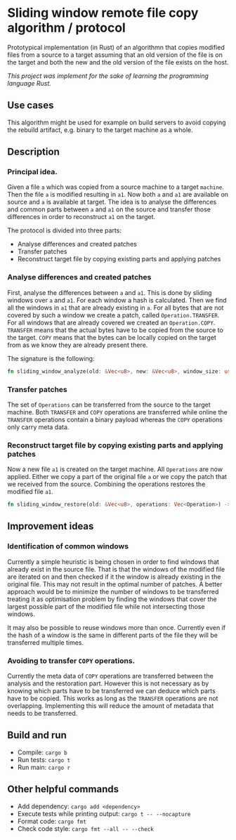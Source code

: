# Sliding window remote file copy algorithm / protocol

Prototypical implementation (in Rust) of an algorithmn that copies modified files from a source to a target assuming that an old version of the file is on the target and both the new and the old version of the file exists on the host.

_This project was implement for the sake of learning the programming language Rust._

## Use cases

This algorithm might be used for example on build servers to avoid copying the rebuild artifact, e.g. binary to the target machine as a whole.

## Description

### Principal idea.

Given a file `a` which was copied from a source machine to a target `machine`. Then the file `a` is modified resulting in `a1`. Now both `a` and `a1` are available on source and `a` is available at target. The idea is to analyse the differences and common parts between `a` and `a1` on the source and transfer those differences in order to reconstruct `a1` on the target.

The protocol is divided into three parts:
- Analyse differences and created patches
- Transfer patches
- Reconstruct target file by copying existing parts and applying patches

### Analyse differences and created patches

 First, analyse the differences between `a` and `a1`. This is done by sliding windows over `a` and `a1`. For each window a hash is calculated. Then we find all the windows in `a1` that are already existing in `a`. For all bytes that are not covered by such a window we create a patch, called `Operation.TRANSFER`. For all windows that are already covered we created an `Operation.COPY`. `TRANSFER` means that the actual bytes have to be copied from the source to the target. `COPY` means that the bytes can be locally copied on the target from as we know they are already present there. 

 The signature is the following:

 ```rust
 fn sliding_window_analyze(old: &Vec<u8>, new: &Vec<u8>, window_size: usize) -> Vec<Operation>
 ```

 ### Transfer patches

 The set of `Operations` can be transferred from the source to the target machine. Both `TRANSFER` and `COPY` operations are transferred while online the `TRANSFER` operations contain a binary payload whereas the `COPY` operations only carry meta data.

 ### Reconstruct target file by copying existing parts and applying patches

 Now a new file `a1` is created on the target machine. All `Operations` are now applied. Either we copy a part of the original file `a` or we copy the patch that we received from the source. Combining the operations restores the modified file `a1`.

```rust
fn sliding_window_restore(old: &Vec<u8>, operations: Vec<Operation>) -> Vec<u8>
```

## Improvement ideas

### Identification of common windows

Currently a simple heuristic is being chosen in order to find windows that already exist in the source file. That is that the windows of the modified file are iterated on and then checked if it the window is already existing in the original file. This may not result in the optimal number of patches. A better approach would be to minimize the number of windows to be transferred treating it as optimisation problem by finding the windows that cover the largest possible part of the modified file while not intersecting those windows.

It may also be possible to reuse windows more than once. Currently even if the hash of a window is the same in different parts of the file they will be transferred multiple times.

### Avoiding to transfer `COPY` operations.
Currently the meta data of `COPY` operations are transferred between the analysis and the restoration part. However this is not necessary as by knowing which parts have to be transferred we can deduce which parts have to be copied. This works as long as the `TRANSFER` operations are not overlapping. Implementing this will reduce the amount of metadata that needs to be transferred.

## Build and run

- Compile: `cargo b`
- Run tests: `cargo t`
- Run main: `cargo r`

## Other helpful commands

- Add dependency: `cargo add <dependency>`
- Execute tests while printing output: `cargo t -- --nocapture`
- Format code: `cargo fmt`
- Check code style: `cargo fmt --all -- --check`